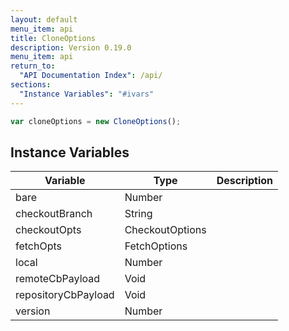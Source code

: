 ```yaml
---
layout: default
menu_item: api
title: CloneOptions
description: Version 0.19.0
menu_item: api
return_to:
  "API Documentation Index": /api/
sections:
  "Instance Variables": "#ivars"
---
```


```js
var cloneOptions = new CloneOptions();
```

## <a name="ivars"></a>Instance Variables

| Variable | Type | Description |
| --- | --- | --- |
| <a name="bare"></a>bare | Number |  |
| <a name="checkoutBranch"></a>checkoutBranch | String |  |
| <a name="checkoutOpts"></a>checkoutOpts | CheckoutOptions |  |
| <a name="fetchOpts"></a>fetchOpts | FetchOptions |  |
| <a name="local"></a>local | Number |  |
| <a name="remoteCbPayload"></a>remoteCbPayload | Void |  |
| <a name="repositoryCbPayload"></a>repositoryCbPayload | Void |  |
| <a name="version"></a>version | Number |  |

